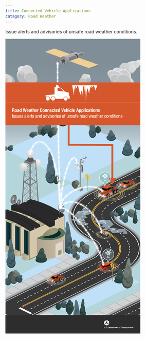 ```yaml
---
title: Connected Vehicle Applications
catagory: Road Weather
---
```


Issue alerts and advisories of unsafe road weather conditions.

![Road Weather - Connected Vehicle Applications](../../assets/images/infographics/WEATHER_RoadWeathApplcations-med01.png)
